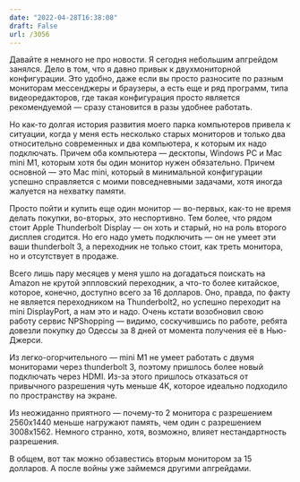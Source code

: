 ```yaml
---
date: "2022-04-28T16:38:08"
draft: False
url: /3056
---
```


Давайте я немного не про новости. Я сегодня небольшим апгрейдом занялся. Дело в том, что я давно привык к двухмониторной конфигурации. Это удобно, даже если вы просто разносите по разным мониторам мессенджеры и браузеры, а есть еще и ряд программ, типа видеоредакторов, где такая конфигурация просто является рекомендуемой — сразу становится в разы удобнее работать.

Но как-то долгая история развития моего парка компьютеров привела к ситуации, когда у меня есть несколько старых мониторов и только два относительно современных и два компьютера, к которым их надо подключать. Причем оба компьютера — десктопы, Windows PC и Mac mini M1, которым хотя бы один монитор нужен обязательно. Причем основной — это Mac mini, который в минимальной конфигурации успешно справляется с моими повседневными задачами, хотя иногда жалуется на нехватку памяти.

Просто пойти и купить еще один монитор — во-первых, как-то не время делать покупки, во-вторых, это неспортивно. Тем более, что рядом стоит Apple Thunderbolt Display — он хоть и старый, но на роль второго дисплея сгодится. Но его надо уметь подключить — он не умеет эти ваши thunderbolt 3, а переходник не только стоит, как треть монитора, но и отсутствует в продаже.

Всего лишь пару месяцев у меня ушло на догадаться поискать на Amazon не крутой эппловский переходник, а что-то более китайское, которое, конечно, доступно всего за 16 долларов. Оно, правда, по факту не является переходником на Thunderbolt2, но успешно переходит на mini DisplayPort, а нам это и надо. Очень кстати возобновил свою работу сервис NPShopping — видимо, соскучившись по работе, ребята довезли покупку до Одессы за 8 дней от момента получения её в Нью-Джерси.

Из легко-огорчительного — mini M1 не умеет работать с двумя мониторами через thunderbolt 3, поэтому пришлось более новый подключать через HDMI. Из-за этого пришлось отказаться от привычного разрешения чуть меньше 4K, которое идеально подходило по пространству на экране.

Из неожиданно приятного — почему-то 2 монитора с разрешением 2560x1440 меньше нагружают память, чем один с разрешением 3008x1562. Немного странно, хотя, возможно, влияет нестандартность разрешения.

В общем, вот так можно обзавестись вторым монитором за 15 долларов. А после войны уже займемся другими апгрейдами.
